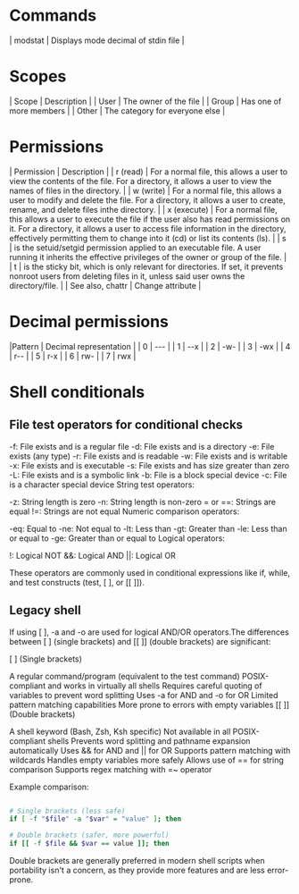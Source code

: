 # Commands
|   modstat |   Displays mode decimal of stdin file     |


# Scopes
|   Scope   |   Description                     |
|   User    |   The owner of the file           |
|   Group   |   Has one of more members         |
|   Other   |   The category for everyone else  |


# Permissions
|   Permission          |   Description |
|   r (read)            |   For a normal file, this allows a user to view the contents of the file. For a directory, it allows a user to view the names of files in the directory.  |
|   w (write)           |   For a normal file, this allows a user to modify and delete the file. For a directory, it allows a user to create, rename, and delete files inthe directory. |
|   x (execute)         |   For a normal file, this allows a user to execute the file if the user also has read permissions on it. For a directory, it allows a user to access file information in the directory, effectively permitting them to change into it (cd) or list its contents (ls). |
|   s                   |   is the setuid/setgid permission applied to an executable file. A user running it inherits the effective privileges of the owner or group of the file.   |
|   t                   |   is the sticky bit, which is only relevant for directories. If set, it prevents nonroot users from deleting files in it, unless said user owns the directory/file.   |
|   See also, chattr    |   Change attribute    |


# Decimal permissions
|Pattern    |   Decimal representation  |
|   0       |   ---                     |
|   1       |   --x                     |
|   2       |   -w-                     |
|   3       |   -wx                     |
|   4       |   r--                     |
|   5       |   r-x                     |
|   6       |   rw-                     |
|   7       |   rwx                     |




# Shell conditionals
## File test operators for conditional checks

-f: File exists and is a regular file
-d: File exists and is a directory
-e: File exists (any type)
-r: File exists and is readable
-w: File exists and is writable
-x: File exists and is executable
-s: File exists and has size greater than zero
-L: File exists and is a symbolic link
-b: File is a block special device
-c: File is a character special device
String test operators:

-z: String length is zero
-n: String length is non-zero
= or ==: Strings are equal
!=: Strings are not equal
Numeric comparison operators:

-eq: Equal to
-ne: Not equal to
-lt: Less than
-gt: Greater than
-le: Less than or equal to
-ge: Greater than or equal to
Logical operators:

!: Logical NOT
&&: Logical AND
||: Logical OR

These operators are commonly used in conditional expressions like if, while, and test constructs (test, [ ], or [[ ]]).



## Legacy shell
If using [ ], -a and -o are used for logical AND/OR operators.The differences between [ ] (single brackets) and [[ ]] (double brackets) are significant:

[ ] (Single brackets)

A regular command/program (equivalent to the test command)
POSIX-compliant and works in virtually all shells
Requires careful quoting of variables to prevent word splitting
Uses -a for AND and -o for OR
Limited pattern matching capabilities
More prone to errors with empty variables
[[ ]] (Double brackets)

A shell keyword (Bash, Zsh, Ksh specific)
Not available in all POSIX-compliant shells
Prevents word splitting and pathname expansion automatically
Uses && for AND and || for OR
Supports pattern matching with wildcards
Handles empty variables more safely
Allows use of == for string comparison
Supports regex matching with =~ operator

Example comparison:
``` sh

# Single brackets (less safe)
if [ -f "$file" -a "$var" = "value" ]; then

# Double brackets (safer, more powerful)
if [[ -f $file && $var == value ]]; then
```

Double brackets are generally preferred in modern shell scripts when portability isn't a concern, as they provide more features and are less error-prone.
